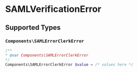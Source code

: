 # SAMLVerificationError


## Supported Types

### `Components\SAMLErrorClerkError`

```php
/**
* @var Components\SAMLErrorClerkError
*/
Components\SAMLErrorClerkError $value = /* values here */
```

